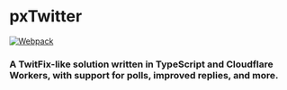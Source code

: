 # pxTwitter

[![Webpack](https://github.com/dangeredwolf/pxtwitter/actions/workflows/webpack.yml/badge.svg)](https://github.com/dangeredwolf/pxtwitter/actions/workflows/webpack.yml)

### A TwitFix-like solution written in TypeScript and Cloudflare Workers, with support for polls, improved replies, and more.

